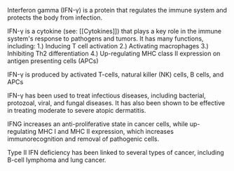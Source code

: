 Interferon gamma (IFN-γ) is a protein that regulates the immune system and protects the body from infection.
 
IFN-γ is a cytokine (see: [[Cytokines]]) that plays a key role in the immune system's response to pathogens and tumors. It has many functions, including: 
 1.) Inducing T cell activation 
 2.) Activating macrophages 
 3.) Inhibiting Th2 differentiation 
 4.) Up-regulating MHC class II expression on antigen presenting cells (APCs) 
 
IFN-γ is produced by activated T-cells, natural killer (NK) cells, B cells, and APCs 
 
IFN-γ has been used to treat infectious diseases, including bacterial, protozoal, viral, and fungal diseases. It has also been shown to be effective in treating moderate to severe atopic dermatitis. 
 
IFNG increases an anti-proliferative state in cancer cells, while up-regulating MHC I and MHC II expression, which increases immunorecognition and removal of pathogenic cells.

Type II IFN deficiency has been linked to several types of cancer, including B-cell lymphoma and lung cancer.